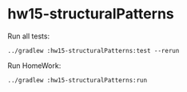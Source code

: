 # hw15-structuralPatterns

Run all tests:

```shell
../gradlew :hw15-structuralPatterns:test --rerun
```

Run HomeWork:

```shell
../gradlew :hw15-structuralPatterns:run
```